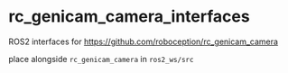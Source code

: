 # rc_genicam_camera_interfaces

ROS2 interfaces for https://github.com/roboception/rc_genicam_camera

place alongside `rc_genicam_camera` in `ros2_ws/src`